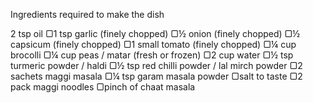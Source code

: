 Ingredients required to make the dish 

2 tsp oil
▢1 tsp garlic (finely chopped)
▢½ onion (finely chopped)
▢½ capsicum (finely chopped)
▢1 small tomato (finely chopped)
▢¼ cup brocolli
▢¼ cup peas / matar (fresh or frozen)
▢2 cup water
▢½ tsp turmeric powder / haldi
▢½ tsp red chilli powder / lal mirch powder
▢2 sachets maggi masala
▢¼ tsp garam masala powder
▢salt to taste
▢2 pack maggi noodles
▢pinch of chaat masala